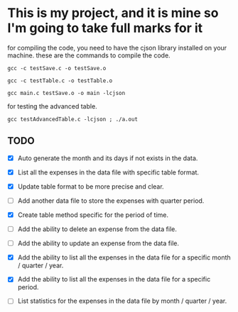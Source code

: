 # This  is my project, and it is mine so I'm going to take full marks for it

for compiling the code, you need to have the cjson library installed on your machine.
these are the commands to compile the code.

```shell
gcc -c testSave.c -o testSave.o  
```

```shell
gcc -c testTable.c -o testTable.o    
```

```shell
gcc main.c testSave.o -o main -lcjson
```

for testing the advanced table.

```shell
gcc testAdvancedTable.c -lcjson ; ./a.out
```

## TODO

- [x] Auto generate the month and its days if not exists in the data.
  
- [x] List all the expenses in the data file with specific table format.
- [x] Update table format to be more precise and clear.
- [ ] Add another data file to store the expenses with quarter period.
- [x] Create table method specific for the period of time.
- [ ] Add the ability to delete an expense from the data file.
- [ ] Add the ability to update an expense from the data file.
- [x] Add the ability to list all the expenses in the data file for a specific month / quarter / year.
- [x] Add the ability to list all the expenses in the data file for a specific period.
- [ ] List statistics for the expenses in the data file by month / quarter / year.

